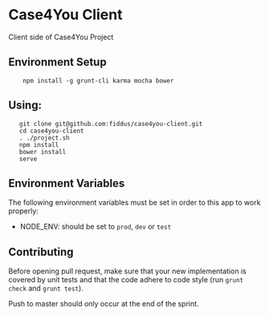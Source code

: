 # Case4You Client

Client side of Case4You Project

## Environment Setup

```
    npm install -g grunt-cli karma mocha bower
```

## Using:

```
   git clone git@github.com:fiddus/case4you-client.git
   cd case4you-client
   . ./project.sh
   npm install
   bower install
   serve
```

## Environment Variables

The following environment variables must be set in order to this app to work properly:

- NODE_ENV: should be set to `prod`, `dev` or `test`

## Contributing

Before opening pull request, make sure that your new implementation is covered by unit tests and that the code adhere to
code style (run `grunt check` and `grunt test`).

Push to master should only occur at the end of the sprint.
